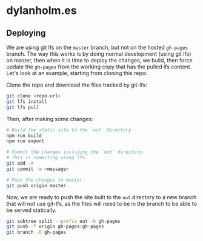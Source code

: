 
# dylanholm.es

## Deploying

We are using git lfs on the `master` branch, but not on the hosted `gh-pages`
branch. The way this works is by doing normal development (using git lfs) on
master, then when it is time to deploy the changes, we build, then force update
the `gh-pages` from the working copy that has the pulled lfs content. Let's look
at an example, starting from cloning this repo:

Clone the repo and download the files tracked by git-lfs:

```sh
git clone <repo-url>
git lfs install
git lfs pull
```

Then, after making some changes:

```sh
# Build the static site to the `out` directory
npm run build
npm run export

# Commit the changes including the `out` directory.
# This is commiting using lfs.
git add -A
git commit -m <message>

# Push the changes to master.
git push origin master
```

Now, we are ready to push the site built to the `out` directory to a new branch
that will not use git-lfs, as the files will need to be in the branch to be able
to be served statically.

```sh
git subtree split --prefix out -b gh-pages
git push -f origin gh-pages:gh-pages
git branch -D gh-pages
```
